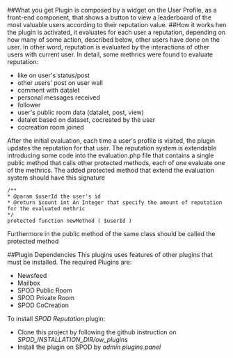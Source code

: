 ##What you get
Plugin is composed by a widget on the User Profile, as a front-end component, that shows a button to view a leaderboard of the most valuable users according to their reputation value.
##How it works
hen the plugin is activated, it evaluates for each user a reputation, depending on how many of some action, described below, other users have done on the user. In other word, reputation is evaluated by the interactions of other users with current user.
In detail, some methrics were found to evaluate reputation:
* like on user's status/post
* other users' post on user wall
* comment with datalet
* personal messages received
* follower
* user's public room data (datalet, post, view)
* datalet based on dataset, cocreated by the user
* cocreation room joined

After the initial evaluation, each time a user's profile is visited, the plugin updates the reputation for that user.
The reputation system is extendable introducing some code into the evaluation.php file that contains a single public method that calls other protected methods, each of one evaluate one of the methrics. The added protected method that extend the evaluation system should have this signature
```
/**
* @param $userId the user's id
* @return $count int An Integer that specify the amount of reputation for the evaluated methric
*/
protected function newMethod ( $userId )
```
Furthermore in the public method of the same class should be called the protected method

##Plugin Dependencies
This plugins uses features of other plugins that must be installed. The required Plugins are:
* Newsfeed
* Mailbox
* SPOD Public Room
* SPOD Private Room
* SPOD CoCreation

To install *SPOD Reputation* plugin:

* Clone this project by following the github instruction on *SPOD_INSTALLATION_DIR/ow_plugins*
* Install the plugin on SPOD by *admin plugins panel*
